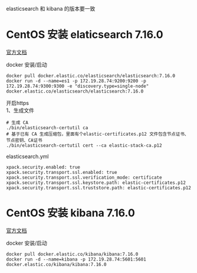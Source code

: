 elasticsearch 和 kibana 的版本要一致
# CentOS 安装 elaticsearch 7.16.0 
[官方文档](https://www.elastic.co/guide/en/elasticsearch/reference/7.16/rpm.html#rpm-repo)  

docker 安装/启动
```
docker pull docker.elastic.co/elasticsearch/elasticsearch:7.16.0
docker run -d --name=es1 -p 172.19.28.74:9200:9200 -p 172.19.28.74:9300:9300 -e "discovery.type=single-node" docker.elastic.co/elasticsearch/elasticsearch:7.16.0
```

开启https  
1、生成文件  
```
# 生成 CA
./bin/elasticsearch-certutil ca
# 基于已有 CA 生成压缩包，里面有个elastic-certificates.p12 文件包含节点证书、节点密钥、CA证书
./bin/elasticsearch-certutil cert --ca elastic-stack-ca.p12
```
elasticsearch.yml
```
xpack.security.enabled: true
xpack.security.transport.ssl.enabled: true
xpack.security.transport.ssl.verification_mode: certificate
xpack.security.transport.ssl.keystore.path: elastic-certificates.p12
xpack.security.transport.ssl.truststore.path: elastic-certificates.p12
```
# CentOS 安装 kibana 7.16.0  
[官方文档](https://www.elastic.co/guide/en/kibana/current/rpm.html)  
 
docker 安装/启动
```
docker pull docker.elastic.co/kibana/kibana:7.16.0
docker run -d --name=kibana -p 172.19.28.74:5601:5601 docker.elastic.co/kibana/kibana:7.16.0
```
